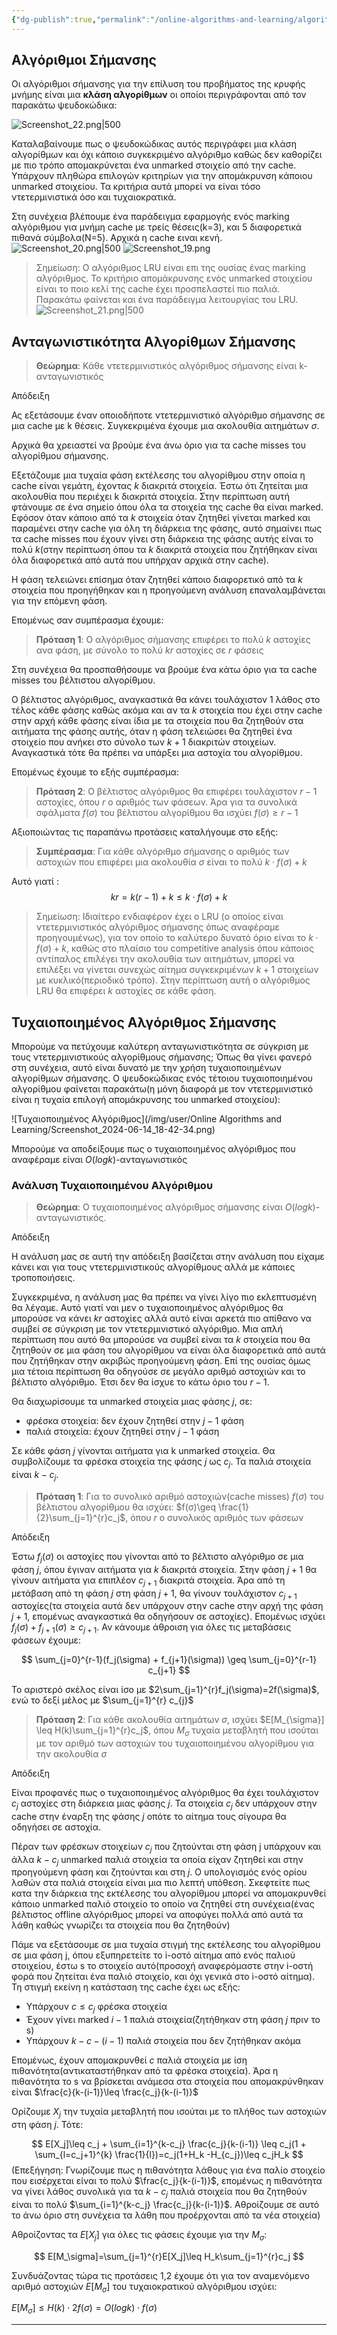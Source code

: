 ```yaml
---
{"dg-publish":true,"permalink":"/online-algorithms-and-learning/algorithmoi-simansis-marking-algorithms/","created":"2025-03-25T14:58:23.049+02:00","updated":"2025-03-28T12:33:52.740+02:00"}
---
```



## Αλγόριθμοι Σήμανσης

Οι αλγόριθμοι σήμανσης για την επίλυση του προβήματος της κρυφής μνήμης είναι μια **κλάση αλγορίθμων** οι οποίοι περιγράφονται από τον παρακάτω ψευδοκώδικα:

![Screenshot_22.png|500](/img/user/Online%20Algorithms%20and%20Learning/Screenshot_22.png)


Καταλαβαίνουμε πως ο ψευδοκώδικας αυτός περιγράφει μια κλάση αλγορίθμων και όχι κάποιο συγκεκριμένο αλγόριθμο καθώς δεν καθορίζει με πιο τρόπο απομακρύνεται ένα unmarked στοιχείο από την cache. Υπάρχουν πληθώρα επιλογών κριτηρίων για την απομάκρυνση κάποιου unmarked στοιχείου. Τα κριτήρια αυτά μπορεί να είναι τόσο ντετερμινιστικά όσο και τυχαιοκρατικά.

Στη συνέχεια βλέπουμε ένα παράδειγμα εφαρμογής ενός marking αλγόριθμου για μνήμη cache με τρείς θέσεις(k=3), και 5 διαφορετικά πιθανά σύμβολα(N=5). Αρχικά η cache ειναι κενή.
![Screenshot_20.png|500](/img/user/Online%20Algorithms%20and%20Learning/Screenshot_20.png)
![Screenshot_19.png](/img/user/Online%20Algorithms%20and%20Learning/Screenshot_19.png)

> Σημείωση: Ο αλγόριθμος LRU είναι επι της ουσίας ένας marking αλγόριθμος. Το κριτήριο απομάκρυνσης ενός unmarked στοιχείου είναι το ποιο κελί της cache έχει προσπελαστεί πιο παλιά. Παρακάτω φαίνεται και ένα παράδειγμα λειτουργίας του LRU.
![Screenshot_21.png|500](/img/user/Online%20Algorithms%20and%20Learning/Screenshot_21.png)


## Ανταγωνιστικότητα Αλγορίθμων Σήμανσης

> **Θεώρημα**: Κάθε ντετερμινιστικός αλγόριθμος σήμανσης είναι k-ανταγωνιστικός 

Απόδειξη 



Ας εξετάσουμε έναν οποιοδήποτε ντετερμινιστικό αλγόριθμο σήμανσης σε μια cache με k θέσεις. Συγκεκριμένα έχουμε μια ακολουθία αιτημάτων $\sigma$. 

Αρχικά θα χρειαστεί να βρούμε ένα άνω όριο για τα cache misses του αλγορίθμου σήμανσης.

Εξετάζουμε μια τυχαία φάση εκτέλεσης του αλγορίθμου στην οποία η cache είναι γεμάτη, έχοντας $k$ διακριτά στοιχεία. Έστω ότι ζητείται μια ακολουθία που περιέχει k διακριτά στοιχεία. Στην περίπτωση αυτή φτάνουμε σε ένα σημείο όπου όλα τα στοιχεία της cache θα είναι marked. Εφόσον όταν κάποιο από τα $k$ στοιχεία όταν ζητηθεί γίνεται marked και παραμένει στην cache για όλη τη διάρκεια της φάσης, αυτό σημαίνει πως τα cache misses που έχουν γίνει στη διάρκεια της φάσης αυτής είναι το πολύ $k$(στην περίπτωση όπου τα $k$ διακριτά στοιχεία που ζητήθηκαν είναι όλα διαφορετικά από αυτά που υπήρχαν αρχικά στην cache). 

H φάση τελειώνει επίσημα όταν ζητηθεί κάποιο διαφορετικό από τα $k$ στοιχεία που προηγήθηκαν και η προηγούμενη ανάλυση επαναλαμβάνεται για την επόμενη φάση.

Επομένως σαν συμπέρασμα έχουμε:

> **Πρόταση 1**: Ο αλγόριθμος σήμανσης επιφέρει το πολύ $k$ αστοχίες ανα φάση, με σύνολο το πολύ $kr$ αστοχίες σε $r$ φάσεις

Στη συνέχεια θα προσπαθήσουμε να βρούμε ένα κάτω όριο για τα cache misses του βέλτιστου αλγορίθμου. 

Ο βέλτιστος αλγόριθμος, αναγκαστικά θα κάνει τουλάχιστον 1 λάθος στο τέλος κάθε φάσης καθώς ακόμα και αν τα $k$ στοιχεία που έχει στην cache στην αρχή κάθε φάσης είναι ίδια με τα στοιχεία που θα ζητηθούν στα αιτήματα της φάσης αυτής, όταν η φάση τελειώσει θα ζητηθεί ένα στοιχείο που ανήκει στο σύνολο των $k+1$ διακριτών στοιχείων. Αναγκαστικά τότε θα πρέπει να υπάρξει μια αστοχία του αλγορίθμου. 

Επομένως έχουμε το εξής συμπέρασμα:

> **Πρόταση 2**: Ο βέλτιστος αλγόριθμος θα επιφέρει τουλάχιστον $r-1$ αστοχίες, όπου $r$ ο αριθμός των φάσεων. Άρα για τα συνολικά σφάλματα $f(\sigma)$ του βέλτιστου αλγορίθμου θα ισχύει $f(σ)\geq r-1$

Αξιοποιώντας τις παραπάνω προτάσεις καταλήγουμε στο εξής:

> **Συμπέρασμα**: Για κάθε αλγόριθμο σήμανσης ο αριθμός των αστοχιών που επιφέρει μια ακολουθία $\sigma$ είναι το πολύ $k\cdot f(\sigma) + k$ 

Αυτό γιατί : 
$$
kr=k(r-1)+k\leq k \cdot f(\sigma) + k
$$

> Σημείωση: Ιδιαίτερο ενδιαφέρον έχει ο LRU (ο οποίος είναι ντετερμινιστικός αλγόριθμος σήμανσης όπως αναφέραμε προηγουμένως), για τον οποίο το καλύτερο δυνατό όριο είναι το $k\cdot f(\sigma) + k$, καθώς στο πλαίσιο του competitive analysis όπου κάποιος αντίπαλος επιλέγει την ακολουθία των αιτημάτων, μπορεί να επιλέξει να γίνεται συνεχώς αίτημα συγκεκριμένων $k+1$ στοιχείων με κυκλικό(περιοδικό τρόπο). Στην περίπτωση αυτή ο αλγόριθμος LRU θα επιφέρει $k$ αστοχίες σε κάθε φάση. 
## Τυχαιοποιημένος Αλγόριθμος Σήμανσης

Μπορούμε να πετύχουμε καλύτερη ανταγωνιστικότητα σε σύγκριση με τους ντετερμινιστικούς αλγορίθμους σήμανσης; Όπως θα γίνει φανερό στη συνέχεια, αυτό είναι δυνατό με την χρήση τυχαιοποιημένων αλγορίθμων σήμανσης. Ο ψευδοκώδικας ενός τέτοιου τυχαιοποιημένου αλγορίθμου φαίνεται παρακάτω(η μόνη διαφορά με τον ντετερμινιστικό είναι η τυχαία επιλογή απομάκρυνσης του unmarked στοιχείου):


![Τυχαιοποιημένος Αλγόριθμος](/img/user/Online Algorithms and Learning/Screenshot_2024-06-14_18-42-34.png)

Μπορούμε να αποδείξουμε πως ο τυχαιοποιημένος αλγόριθμος που αναφέραμε είναι $Ο(log k)$-ανταγωνιστικός

### Ανάλυση Τυχαιοποιημένου Αλγόριθμου

> **Θεώρημα**: Ο τυχαιοποιημένος αλγόριθμος σήμανσης είναι $O(log k)$-ανταγωνιστικός.

Απόδειξη

Η ανάλυση μας σε αυτή την απόδειξη βασίζεται στην ανάλυση που είχαμε κάνει και για τους ντετερμινιστικούς αλγορίθμους αλλά με κάποιες τροποποιήσεις.

Συγκεκριμένα, η ανάλυση μας θα πρέπει να γίνει λίγο πιο εκλεπτυσμένη θα λέγαμε. Αυτό γιατί ναι μεν ο τυχαιοποιημένος αλγόριθμος θα μπορούσε να κάνει $kr$ αστοχίες αλλά αυτό είναι αρκετά πιο απίθανο να συμβεί σε σύγκριση με τον ντετερμινιστικό αλγόριθμο. Μια απλή περίπτωση που αυτό θα μπορούσε να συμβεί είναι τα $k$ στοιχεία που θα ζητηθούν σε μια φάση του αλγορίθμου να είναι όλα διαφορετικά από αυτά που ζητήθηκαν στην ακριβώς προηγούμενη φάση. Επί της ουσίας όμως μια τέτοια περίπτωση θα οδηγούσε σε μεγάλο αριθμό αστοχιών και το βέλτιστο αλγόριθμο. Έτσι δεν θα ίσχυε το κάτω όριο του $r-1$.


Θα διαχωρίσουμε τα unmarked στοιχεία μιας φάσης $j$, σε: 
- φρέσκα στοιχεία: δεν έχουν ζητηθεί στην $j-1$ φάση 
- παλιά στοιχεία: έχουν ζητηθεί στην $j-1$ φάση

Σε κάθε φάση $j$ γίνονται αιτήματα για k unmarked στοιχεία. Θα συμβολίζουμε τα φρέσκα στοιχεία της φάσης $j$ ως $c_j$. Τα παλιά στοιχεία είναι $k-c_j$.

> **Πρόταση 1**: Για το συνολικό αριθμό αστοχιών(cache misses) $f(\sigma)$ του βέλτιστου αλγορίθμου θα ισχύει: $f(σ)\geq \frac{1}{2}\sum_{j=1}^{r}c_j$, όπου $r$ ο συνολικός αριθμός των φάσεων

Απόδειξη

Έστω $f_j(\sigma)$ οι αστοχίες που γίνονται από το βέλτιστο αλγόριθμο σε μια φάση $j$, όπου έγιναν αιτήματα για $k$ διακριτά στοιχεία. Στην φάση $j+1$ θα γίνουν αιτήματα για επιπλέον $c_{j+1}$ διακριτά στοιχεία. Άρα από τη μετάβαση από τη φάση  $j$ στη φάση $j+1$, θα γίνουν τουλάχιστον $c_{j+1}$ αστοχίες(τα στοιχεία αυτά δεν υπάρχουν στην cache στην αρχή της φάση $j+1$, επομένως αναγκαστικά θα οδηγήσουν σε αστοχίες). Επομένως ισχύει $f_j(\sigma) + f_{j+1}(\sigma) \geq c_{j+1}$. Αν κάνουμε άθροιση για όλες τις μεταβάσεις φάσεων έχουμε: 

$$
\sum_{j=0}^{r-1}(f_j(\sigma) + f_{j+1}(\sigma)) \geq \sum_{j=0}^{r-1} c_{j+1}
$$

Το αριστερό σκέλος είναι ίσο με $2\sum_{j=1}^{r}f_j(\sigma)=2f(\sigma)$, ενώ το δεξί μέλος με $\sum_{j=1}^{r} c_{j}$



> **Πρόταση 2**:  Για κάθε ακολουθία αιτημάτων $\sigma$, ισχύει $E[M_{\sigma}] \leq H(k)\sum_{j=1}^{r}c_j$, όπου $M_σ$ τυχαία μεταβλητή που ισούται με τον αριθμό των αστοχιών του τυχαιοποιημένου αλγορίθμου για την ακολουθία $\sigma$

Απόδειξη

Είναι προφανές πως ο τυχαιοποιημένος αλγόριθμος θα έχει τουλάχιστον $c_j$ αστοχίες στη διάρκεια μιας φάσης $j$. Τα στοιχεία $c_j$ δεν υπάρχουν στην cache στην έναρξη της φάσης $j$ οπότε το αίτημα τους σίγουρα θα οδηγήσει σε αστοχία.

Πέραν των φρέσκων στοιχείων $c_j$ που ζητούνται στη φάση j υπάρχουν και άλλα $k-c_j$ unmarked παλιά στοιχεία τα οποία είχαν ζητηθεί και στην προηγούμενη φάση και ζητούνται και στη $j$. Ο υπολογισμός ενός ορίου λαθών στα παλιά στοιχεία είναι μια πιο λεπτή υπόθεση. Σκεφτείτε πως κατα την διάρκεια της εκτέλεσης του αλγορίθμου μπορεί να απομακρυνθεί κάποιο unmarked παλιό στοιχείο το οποίο να ζητηθεί στη συνέχεια(ένας βέλτιστος offline αλγόριθμος μπορεί να αποφύγει πολλά από αυτά τα λάθη καθώς γνωρίζει τα στοιχεία που θα ζητηθούν) 

Πάμε να εξετάσουμε σε μια τυχαία στιγμή της εκτέλεσης του αλγορίθμου σε μια φάση j, όπου εξυπηρετείτε το i-οστό αίτημα από ενός παλιού στοιχείου, έστω s το στοιχείο αυτό(προσοχή αναφερόμαστε στην i-οστή φορά που ζητείται ένα παλιό στοιχείο, και όχι γενικά στο i-οστό αίτημα).  Τη στιγμή εκείνη η κατάσταση της cache έχει ως εξής:
- Υπάρχουν $c \leq c_j$ φρέσκα στοιχεία 
- Έχουν γίνει marked $i-1$ παλιά στοιχεία(ζητήθηκαν στη φάση $j$ πριν το s)
- Υπάρχουν $k-c-(i-1)$ παλιά στοιχεία που δεν ζητήθηκαν ακόμα

Επομένως, έχουν απομακρυνθεί $c$ παλιά στοιχεία με ίση πιθανότητα(αντικαταστήθηκαν από τα φρέσκα στοιχεία). Άρα η πιθανότητα το s να βρίσκεται ανάμεσα στα στοιχεία που απομακρύνθηκαν είναι $\frac{c}{k-(i-1)}\leq \frac{c_j}{k-(i-1)}$

Ορίζουμε $X_j$ την τυχαία μεταβλητή που ισούται με το πλήθος των αστοχιών στη φάση $j$. Τότε:

$$
Ε[Χ_j]\leq c_j + \sum_{i=1}^{k-c_j} \frac{c_j}{k-(i-1)} \leq c_j(1 + \sum_{l=c_j+1}^{k} \frac{1}{l})=c_j(1+H_k -H_{c_j})\leq c_jH_k
$$
(Επεξήγηση: Γνωρίζουμε πως η πιθανότητα λάθους για ένα παλίο στοιχείο που εισέρχεται είναι το πολύ $\frac{c_j}{k-(i-1)}$, επομένως η πιθανότητα να γίνει λάθος συνολικά για τα $k-c_j$ παλιά στοιχεία που θα ζητηθούν είναι το πολύ $\sum_{i=1}^{k-c_j} \frac{c_j}{k-(i-1)}$.  Αθροίζουμε σε αυτό το άνω όριο στη συνέχεια τα λάθη που προέρχονται από τα νέα στοιχεία)

Αθροίζοντας τα $Ε[Χ_j]$ για όλες τις φάσεις έχουμε για την $M_\sigma$:

$$
Ε[M_\sigma]=\sum_{j=1}^{r}Ε[Χ_j]\leq H_k\sum_{j=1}^{r}c_j
$$

Συνδυάζοντας τώρα τις προτάσεις 1,2 έχουμε ότι για τον αναμενόμενο αριθμό αστοχιών $E[M_\sigma]$ του τυχαιοκρατικού αλγόριθμου ισχύει:

$Ε[Μ_σ]\leq H(k)\cdot 2f(\sigma) = Ο(log k)\cdot f(\sigma)$

---

